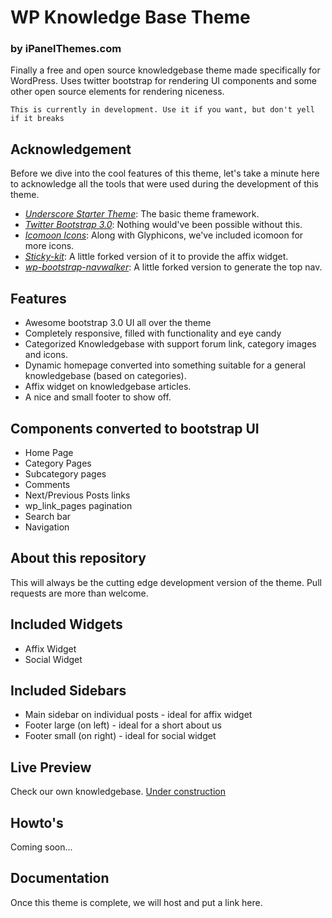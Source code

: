 # WP Knowledge Base Theme
### by iPanelThemes.com
Finally a free and open source knowledgebase theme made specifically for WordPress.
Uses twitter bootstrap for rendering UI components and some other open source elements
for rendering niceness.

`This is currently in development. Use it if you want, but don't yell if it breaks`

## Acknowledgement
Before we dive into the cool features of this theme, let's take a minute here to acknowledge
all the tools that were used during the development of this theme.
* [*Underscore Starter Theme*](http://underscores.me/): The basic theme framework.
* [*Twitter Bootstrap 3.0*](http://getbootstrap.com/): Nothing would've been possible without this.
* [*Icomoon Icons*](http://icomoon.io/): Along with Glyphicons, we've included icomoon for more icons.
* [*Sticky-kit*](https://github.com/leafo/sticky-kit): A little forked version of it to provide the affix widget.
* [*wp-bootstrap-navwalker*](https://github.com/twittem/wp-bootstrap-navwalker): A little forked version to generate the top nav.

## Features
* Awesome bootstrap 3.0 UI all over the theme
* Completely responsive, filled with functionality and eye candy
* Categorized Knowledgebase with support forum link, category images and icons.
* Dynamic homepage converted into something suitable for a general knowledgebase (based on categories).
* Affix widget on knowledgebase articles.
* A nice and small footer to show off.

## Components converted to bootstrap UI
* Home Page
* Category Pages
* Subcategory pages
* Comments
* Next/Previous Posts links
* wp_link_pages pagination
* Search bar
* Navigation

## About this repository
This will always be the cutting edge development version of the theme. Pull requests are more than welcome.

## Included Widgets
* Affix Widget
* Social Widget

## Included Sidebars
* Main sidebar on individual posts - ideal for affix widget
* Footer large (on left) - ideal for a short about us
* Footer small (on right) - ideal for social widget

## Live Preview
Check our own knowledgebase. [Under construction](http://ipanelthemes.com/kb/)

## Howto's
Coming soon...

## Documentation
Once this theme is complete, we will host and put a link here.
